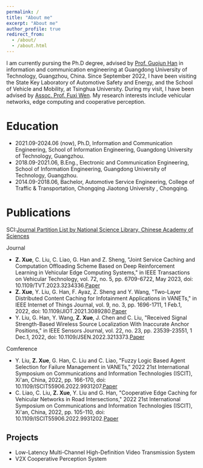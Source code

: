 ```yaml
---
permalink: /
title: "About me"
excerpt: "About me"
author_profile: true
redirect_from: 
  - /about/
  - /about.html
---
```

I am currently pursing the Ph.D degree, advised by [Prof. Guojun Han](https://teacher.gdut.edu.cn/hanguojun) in information and communication engineering at Guangdong University of Technology, Guangzhou, China. Since September 2022, I have been visiting the State Key Laboratory of Automotive Safety and Energy, and the School of
Vehicle and Mobility, at Tsinghua University. During my visit, I have been advised by [Assoc. Prof. Fuxi Wen](https://wenfuxi.github.io/). My research interests include vehicular networks, edge computing and cooperative perception.


Education
======
* 2021.09-2024.06 (now), Ph.D, Information and Communication Engineering, School of Information Engineering, Guangdong University of Technology, Guangzhou.
* 2018.09-2021.06, B.Eng., Electronic and Communication Engineering, School of Information Engineering, Guangdong University of Technology, Guangzhou.
* 2014.09-2018.06, Bachelor, Automotive Service Engineering, College of Traffic & Transportation, Chongqing Jiaotong University , Chongqing.


Publications
======
SCI:[Journal Partition List by National Science Library, Chinese Academy of Sciences](https://www.fenqubiao.com/)

Journal
* **Z. Xue**, C. Liu, C. Liao, G. Han and Z. Sheng, "Joint Service Caching and Computation Offloading Scheme Based on Deep Reinforcement Learning in Vehicular Edge Computing Systems," in IEEE Transactions on Vehicular Technology, vol. 72, no. 5, pp. 6709-6722, May 2023, doi: 10.1109/TVT.2023.3234336.[Paper](https://ieeexplore.ieee.org/document/10007043)
* **Z. Xue**, Y. Liu, G. Han, F. Ayaz, Z. Sheng and Y. Wang, "Two-Layer Distributed Content Caching for Infotainment Applications in VANETs," in IEEE Internet of Things Journal, vol. 9, no. 3, pp. 1696-1711, 1 Feb.1, 2022, doi: 10.1109/JIOT.2021.3089280.[Paper](https://ieeexplore.ieee.org/document/9454455)
* Y. Liu, G. Han, Y. Wang, **Z. Xue**, J. Chen and C. Liu, "Received Signal Strength-Based Wireless Source Localization With Inaccurate Anchor Positions," in IEEE Sensors Journal, vol. 22, no. 23, pp. 23539-23551, 1 Dec.1, 2022, doi: 10.1109/JSEN.2022.3213373.[Paper](https://ieeexplore.ieee.org/document/9925135)

Comference
* Y. Liu, **Z. Xue**, G. Han, C. Liu and C. Liao, "Fuzzy Logic Based Agent Selection for Failure Management in VANETs," 2022 21st International Symposium on Communications and Information Technologies (ISCIT), Xi'an, China, 2022, pp. 166-170, doi: 10.1109/ISCIT55906.2022.9931207.[Paper](https://ieeexplore.ieee.org/document/9931207)
* C. Liao, C. Liu, **Z. Xue**, Y. Liu and G. Han, "Cooperative Edge Caching for Vehicular Networks in Road Intersections," 2022 21st International Symposium on Communications and Information Technologies (ISCIT), Xi'an, China, 2022, pp. 105-110, doi: 10.1109/ISCIT55906.2022.9931202.[Paper](https://ieeexplore.ieee.org/document/9931202)


Projects
------
* Low-Latency Multi-Channel High-Definition Video Transmission System
* V2X Cooperative Perception System

